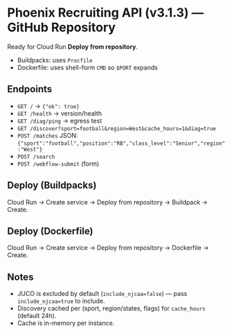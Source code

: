 # Phoenix Recruiting API (v3.1.3) — GitHub Repository

Ready for Cloud Run **Deploy from repository**.
- Buildpacks: uses `Procfile`
- Dockerfile: uses shell-form `CMD` so `$PORT` expands

## Endpoints
- `GET /` → `{"ok": true}`
- `GET /health` → version/health
- `GET /diag/ping` → egress test
- `GET /discover?sport=football&region=West&cache_hours=1&diag=true`
- `POST /matches` JSON: `{"sport":"football","position":"RB","class_level":"Senior","region":"West"}`
- `POST /search`
- `POST /webflow-submit` (form)

## Deploy (Buildpacks)
Cloud Run → Create service → Deploy from repository → Buildpack → Create.

## Deploy (Dockerfile)
Cloud Run → Create service → Deploy from repository → Dockerfile → Create.

## Notes
- JUCO is excluded by default (`include_njcaa=false`) — pass `include_njcaa=true` to include.
- Discovery cached per (sport, region/states, flags) for `cache_hours` (default 24h).
- Cache is in-memory per instance.

